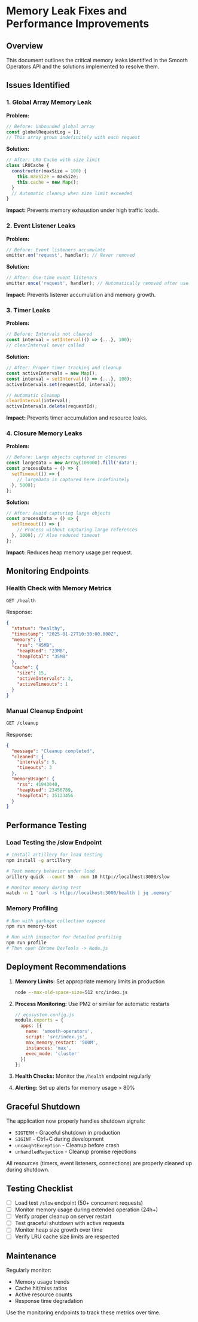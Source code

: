 # Memory Leak Fixes and Performance Improvements

## Overview

This document outlines the critical memory leaks identified in the Smooth Operators API and the solutions implemented to resolve them.

## Issues Identified

### 1. Global Array Memory Leak

**Problem:** 
```javascript
// Before: Unbounded global array
const globalRequestLog = [];
// This array grows indefinitely with each request
```

**Solution:**
```javascript
// After: LRU Cache with size limit
class LRUCache {
  constructor(maxSize = 100) {
    this.maxSize = maxSize;
    this.cache = new Map();
  }
  // Automatic cleanup when size limit exceeded
}
```

**Impact:** Prevents memory exhaustion under high traffic loads.

### 2. Event Listener Leaks

**Problem:**
```javascript
// Before: Event listeners accumulate
emitter.on('request', handler); // Never removed
```

**Solution:**
```javascript
// After: One-time event listeners
emitter.once('request', handler); // Automatically removed after use
```

**Impact:** Prevents listener accumulation and memory growth.

### 3. Timer Leaks

**Problem:**
```javascript
// Before: Intervals not cleared
const interval = setInterval(() => {...}, 100);
// clearInterval never called
```

**Solution:**
```javascript
// After: Proper timer tracking and cleanup
const activeIntervals = new Map();
const interval = setInterval(() => {...}, 100);
activeIntervals.set(requestId, interval);

// Automatic cleanup
clearInterval(interval);
activeIntervals.delete(requestId);
```

**Impact:** Prevents timer accumulation and resource leaks.

### 4. Closure Memory Leaks

**Problem:**
```javascript
// Before: Large objects captured in closures
const largeData = new Array(100000).fill('data');
const processData = () => {
  setTimeout(() => {
    // largeData is captured here indefinitely
  }, 5000);
};
```

**Solution:**
```javascript
// After: Avoid capturing large objects
const processData = () => {
  setTimeout(() => {
    // Process without capturing large references
  }, 1000); // Also reduced timeout
};
```

**Impact:** Reduces heap memory usage per request.

## Monitoring Endpoints

### Health Check with Memory Metrics

```bash
GET /health
```

Response:
```json
{
  "status": "healthy",
  "timestamp": "2025-01-27T10:30:00.000Z",
  "memory": {
    "rss": "45MB",
    "heapUsed": "23MB",
    "heapTotal": "35MB"
  },
  "cache": {
    "size": 15,
    "activeIntervals": 2,
    "activeTimeouts": 1
  }
}
```

### Manual Cleanup Endpoint

```bash
GET /cleanup
```

Response:
```json
{
  "message": "Cleanup completed",
  "cleaned": {
    "intervals": 5,
    "timeouts": 3
  },
  "memoryUsage": {
    "rss": 41943040,
    "heapUsed": 23456789,
    "heapTotal": 35123456
  }
}
```

## Performance Testing

### Load Testing the /slow Endpoint

```bash
# Install artillery for load testing
npm install -g artillery

# Test memory behavior under load
arillery quick --count 50 --num 10 http://localhost:3000/slow

# Monitor memory during test
watch -n 1 'curl -s http://localhost:3000/health | jq .memory'
```

### Memory Profiling

```bash
# Run with garbage collection exposed
npm run memory-test

# Run with inspector for detailed profiling
npm run profile
# Then open Chrome DevTools -> Node.js
```

## Deployment Recommendations

1. **Memory Limits:** Set appropriate memory limits in production
   ```bash
   node --max-old-space-size=512 src/index.js
   ```

2. **Process Monitoring:** Use PM2 or similar for automatic restarts
   ```javascript
   // ecosystem.config.js
   module.exports = {
     apps: [{
       name: 'smooth-operators',
       script: 'src/index.js',
       max_memory_restart: '500M',
       instances: 'max',
       exec_mode: 'cluster'
     }]
   };
   ```

3. **Health Checks:** Monitor the `/health` endpoint regularly

4. **Alerting:** Set up alerts for memory usage > 80%

## Graceful Shutdown

The application now properly handles shutdown signals:

- `SIGTERM` - Graceful shutdown in production
- `SIGINT` - Ctrl+C during development
- `uncaughtException` - Cleanup before crash
- `unhandledRejection` - Cleanup promise rejections

All resources (timers, event listeners, connections) are properly cleaned up during shutdown.

## Testing Checklist

- [ ] Load test `/slow` endpoint (50+ concurrent requests)
- [ ] Monitor memory usage during extended operation (24h+)
- [ ] Verify proper cleanup on server restart
- [ ] Test graceful shutdown with active requests
- [ ] Monitor heap size growth over time
- [ ] Verify LRU cache size limits are respected

## Maintenance

Regularly monitor:
- Memory usage trends
- Cache hit/miss ratios
- Active resource counts
- Response time degradation

Use the monitoring endpoints to track these metrics over time.